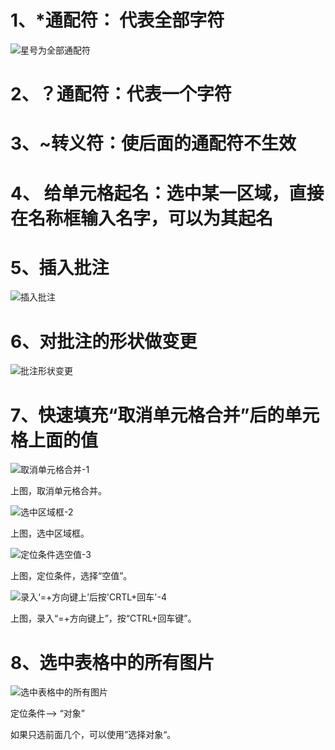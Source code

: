 # 1、*通配符： 代表全部字符



![星号为全部通配符](D:\StudyMaterials\IT技术学习\1、Excel\王佩丰Excel24讲笔记\章节一\图片\星号为全部通配符.png)



# 2、？通配符：代表一个字符



# 3、~转义符：使后面的通配符不生效



# 4、 给单元格起名：选中某一区域，直接在名称框输入名字，可以为其起名



# 5、插入批注



![插入批注](D:\StudyMaterials\IT技术学习\1、Excel\王佩丰Excel24讲笔记\章节一\图片\插入批注.png)



# 6、对批注的形状做变更

![批注形状变更](D:\StudyMaterials\IT技术学习\1、Excel\王佩丰Excel24讲笔记\章节一\图片\批注形状变更.png)



# 7、快速填充“取消单元格合并”后的单元格上面的值

![取消单元格合并-1](D:\StudyMaterials\IT技术学习\1、Excel\王佩丰Excel24讲笔记\章节一\图片\取消单元格合并-1.png)

上图，取消单元格合并。

![选中区域框-2](D:\StudyMaterials\IT技术学习\1、Excel\王佩丰Excel24讲笔记\章节一\图片\选中区域框-2.png)

上图，选中区域框。

![定位条件选空值-3](D:\StudyMaterials\IT技术学习\1、Excel\王佩丰Excel24讲笔记\章节一\图片\定位条件选空值-3.png)

上图，定位条件，选择“空值”。

![录入‘=+方向键上’后按'CRTL+回车'-4](D:\StudyMaterials\IT技术学习\1、Excel\王佩丰Excel24讲笔记\章节一\图片\录入‘=+方向键上’后按'CRTL+回车'-4.png)

上图，录入“=+方向键上”，按“CTRL+回车键”。



# 8、选中表格中的所有图片

![选中表格中的所有图片](D:\StudyMaterials\IT技术学习\1、Excel\王佩丰Excel24讲笔记\章节一\图片\选中表格中的所有图片.png)

定位条件——> “对象”



如果只选前面几个，可以使用”选择对象“。